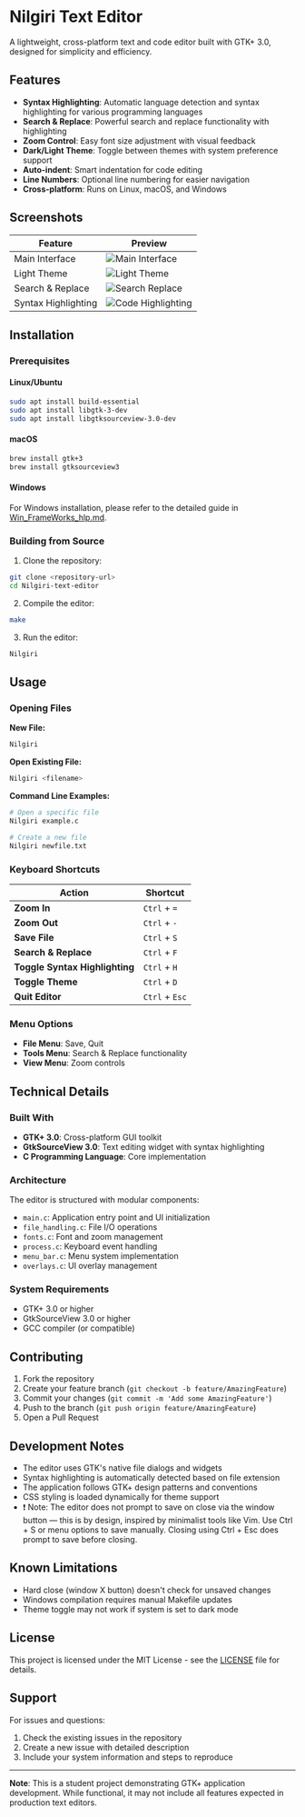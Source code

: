 # Nilgiri Text Editor

A lightweight, cross-platform text and code editor built with GTK+ 3.0, designed for simplicity and efficiency.

## Features

- **Syntax Highlighting**: Automatic language detection and syntax highlighting for various programming languages
- **Search & Replace**: Powerful search and replace functionality with highlighting
- **Zoom Control**: Easy font size adjustment with visual feedback
- **Dark/Light Theme**: Toggle between themes with system preference support
- **Auto-indent**: Smart indentation for code editing
- **Line Numbers**: Optional line numbering for easier navigation
- **Cross-platform**: Runs on Linux, macOS, and Windows

## Screenshots

| Feature | Preview |
|---------|---------|
| Main Interface | ![Main Interface](./md_usr_hlp/images/2.png) |
| Light Theme | ![Light Theme](./md_usr_hlp/images/3.png) |
| Search & Replace | ![Search Replace](./md_usr_hlp/images/5.png) |
| Syntax Highlighting | ![Code Highlighting](./md_usr_hlp/images/8.png) |

## Installation

### Prerequisites

#### Linux/Ubuntu
```bash
sudo apt install build-essential
sudo apt install libgtk-3-dev
sudo apt install libgtksourceview-3.0-dev
```

#### macOS
```bash
brew install gtk+3
brew install gtksourceview3
```

#### Windows
For Windows installation, please refer to the detailed guide in [Win_FrameWorks_hlp.md](./md_usr_hlp/Win_FrameWorks_hlp.md).

### Building from Source

1. Clone the repository:
```bash
git clone <repository-url>
cd Nilgiri-text-editor
```

2. Compile the editor:
```bash
make
```

3. Run the editor:
```bash
Nilgiri
```

## Usage

### Opening Files

**New File:**
```bash
Nilgiri
```

**Open Existing File:**
```bash
Nilgiri <filename>
```

**Command Line Examples:**
```bash
# Open a specific file
Nilgiri example.c

# Create a new file
Nilgiri newfile.txt
```

### Keyboard Shortcuts

| Action | Shortcut |
|--------|----------|
| **Zoom In** | `Ctrl` + `=` |
| **Zoom Out** | `Ctrl` + `-` |
| **Save File** | `Ctrl` + `S` |
| **Search & Replace** | `Ctrl` + `F` |
| **Toggle Syntax Highlighting** | `Ctrl` + `H` |
| **Toggle Theme** | `Ctrl` + `D` |
| **Quit Editor** | `Ctrl` + `Esc` |

### Menu Options

- **File Menu**: Save, Quit
- **Tools Menu**: Search & Replace functionality
- **View Menu**: Zoom controls

## Technical Details

### Built With
- **GTK+ 3.0**: Cross-platform GUI toolkit
- **GtkSourceView 3.0**: Text editing widget with syntax highlighting
- **C Programming Language**: Core implementation

### Architecture
The editor is structured with modular components:
- `main.c`: Application entry point and UI initialization
- `file_handling.c`: File I/O operations
- `fonts.c`: Font and zoom management
- `process.c`: Keyboard event handling
- `menu_bar.c`: Menu system implementation
- `overlays.c`: UI overlay management

### System Requirements
- GTK+ 3.0 or higher
- GtkSourceView 3.0 or higher
- GCC compiler (or compatible)

## Contributing

1. Fork the repository
2. Create your feature branch (`git checkout -b feature/AmazingFeature`)
3. Commit your changes (`git commit -m 'Add some AmazingFeature'`)
4. Push to the branch (`git push origin feature/AmazingFeature`)
5. Open a Pull Request

## Development Notes

- The editor uses GTK's native file dialogs and widgets
- Syntax highlighting is automatically detected based on file extension
- The application follows GTK+ design patterns and conventions
- CSS styling is loaded dynamically for theme support
- ❗ Note: The editor does not prompt to save on close via the window button — this is by design, inspired by minimalist tools like Vim. Use Ctrl + S or menu options to save manually. Closing using Ctrl + Esc does prompt to save before closing.

## Known Limitations

- Hard close (window X button) doesn't check for unsaved changes
- Windows compilation requires manual Makefile updates
- Theme toggle may not work if system is set to dark mode

## License

This project is licensed under the MIT License - see the [LICENSE](LICENSE) file for details.

## Support

For issues and questions:
1. Check the existing issues in the repository
2. Create a new issue with detailed description
3. Include your system information and steps to reproduce

---

**Note**: This is a student project demonstrating GTK+ application development. While functional, it may not include all features expected in production text editors.
